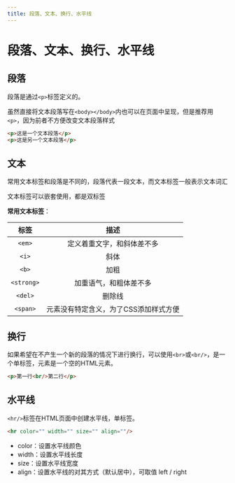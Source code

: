 ```yaml
---
title: 段落、文本、换行、水平线
---
```



# 段落、文本、换行、水平线



## 段落

段落是通过`<p>`标签定义的。

虽然直接将文本段落写在`<body></body>`内也可以在页面中呈现，但是推荐用`<p>`，因为前者不方便改变文本段落样式

```html
<p>这是一个文本段落</p>
<p>这是另一个文本段落</p>
```



## 文本

常用文本标签和段落是不同的，段落代表一段文本，而文本标签一般表示文本词汇

文本标签可以嵌套使用，都是双标签

**常用文本标签**：

|    标签    |                 描述                  |
| :--------: | :-----------------------------------: |
|   `<em>`   |      定义着重文字，和斜体差不多       |
|   `<i>`    |                 斜体                  |
|   `<b>`    |                 加粗                  |
| `<strong>` |        加重语气，和粗体差不多         |
|  `<del>`   |                删除线                 |
|  `<span>`  | 元素没有特定含义，为了CSS添加样式方便 |





## 换行

如果希望在不产生一个新的段落的情况下进行换行，可以使用`<br>`或`<br/>`，是一个单标签，元素是一个空的HTML元素。

```html
<p>第一行<br/>第二行</p>
```



## 水平线

`<hr/>`标签在HTML页面中创建水平线，单标签。

```html
<hr color="" width="" size="" align=""/>
```

- color：设置水平线颜色
- width：设置水平线长度
- size：设置水平线宽度
- align：设置水平线的对其方式（默认居中），可取值 left / right



